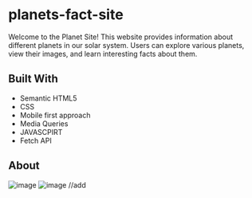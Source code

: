 # planets-fact-site

Welcome to the Planet Site! This website provides information about different planets in our solar system. Users can explore various planets, view their images, and learn interesting facts about them.

## Built With
- Semantic HTML5
- CSS
- Mobile first approach
- Media Queries
- JAVASCPIRT
- Fetch API

## About

![image](https://github.com/lomsadze123/planets-fact-site/assets/91826108/9bb09c24-5360-45ef-b30b-62037f8ab04b)
![image](https://github.com/lomsadze123/planets-fact-site/assets/91826108/bbb13179-ab03-44ab-bfe9-64a2c9d2ff9c)
//add
